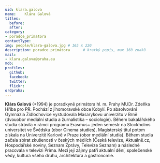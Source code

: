 ```yaml
---
uid: klara.galova
name:    Klára Galová
titles:
  before: 
  after:
category:                
- poradce_primatora
contactType: 
img: people/klara-galova.jpg # 165 x 220
description: poradce primátora    	# kratký popis, max 160 znaků
mail:
- klara.galova@praha.eu
mob: 
profiles:
  github:       
  facebook:
  twitter: 		  
  flickr:		  
ordpraha: 
---
```


**Klára Galová** (*1994) je poradkyně primátora hl. m. Prahy MUDr. Zdeňka Hřiba pro PR. Pochází z jihomoravské obce Kobylí. Po absolvování Gymnázia Židlochovice vystudovala Masarykovu univerzitu v Brně (dvouobor mediální studia a žurnalistika – sociologie). Během bakalářského studia strávila v rámci programu Erasmus+ jeden semestr na Stockholms universitet ve Švédsku (obor Cinema studies). Magisterský titul potom získala na Univerzitě Karlově v Praze (obor mediální studia). Během studia začala sbírat zkušenosti v českých médiích (Česká televize, Aktuálně.cz, Hospodářské noviny, Seznam Zprávy, Televize Seznam) a následně pracovala v televizi Prima. Mezi její zájmy patří aktuální dění, společenské vědy, kultura všeho druhu, architektura a gastronomie.
